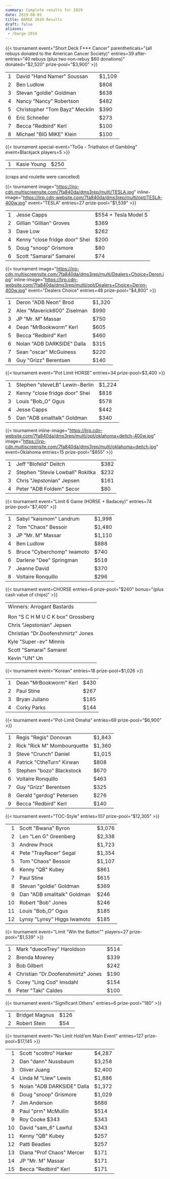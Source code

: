 ```yaml
---
summary: Complete results for 2019
date: 2019-08-01
title: BARGE 2019 Results
draft: false
aliases:
 - /barge-2019
---
```


{{< tournament
    event="Short Deck F*** Cancer"
    parentheticals="(all rebuys donated to the American Cancer Society)"
    entries=39
    after-entries="40 rebuys (plus two non-rebuy $60 donations)"
    donated="$2,520"
    prize-pool="$3,900" >}}

|   |                                          |        |
|--:|------------------------------------------|--------|
| 1 | David &quot;Hand Namer&quot; Soussan     | $1,109 |
| 2 | Ben Ludlow                               | $808   |
| 3 | Stevan &quot;goldie&quot; Goldman        | $638   |
| 4 | Nancy &quot;Nancy&quot; Robertson        | $482   |
| 5 | Christopher &quot;Tom Bayz&quot; Mecklin | $390   |
| 6 | Eric Schneller                           | $273   |
| 7 | Becca &quot;Redbird&quot; Kerl           | $100   |
| 8 | Michael &quot;BIG MIKE&quot; Klein       | $100   |


{{< tournament
    special-event="ToGa - Triathalon of Gambling"
    event=Blackjack
    players=5 >}}

|   |             |      |
|--:|-------------|------|
| 1 | Kasie Young | $250 |

(craps and roulette were cancelled)

{{< tournament
    image="https://irp-cdn.multiscreensite.com/7fa840da/dms3rep/multi/TESLA.jpg"
    inline-image="https://lirp.cdn-website.com/7fa840da/dms3rep/multi/opt/TESLA-400w.jpg"
    event="TESLA"
    entries=27
    prize-pool="$1,539" >}}

|   |                                          |                      |
|--:|------------------------------------------|----------------------|
| 1 | Jesse Capps                              | $554 + Tesla Model S |
| 2 | Gillian &quot;Gillian&quot; Groves       | $369                 |
| 3 | Dave Low                                 | $262                 |
| 4 | Kenny &quot;close fridge door&quot; Shei | $200                 |
| 5 | Doug &quot;snoop&quot; Grismore          | $80                  |
| 6 | Scott &quot;Samarai&quot; Samarel        | $74                  |
 
{{< tournament
    image="https://irp-cdn.multiscreensite.com/7fa840da/dms3rep/multi/Dealers+Choice+Deron.jpg"
    inline-image="https://lirp.cdn-website.com/7fa840da/dms3rep/multi/opt/Dealers+Choice+Deron-400w.jpg"
    event="Dealers Choice"
    entries=48
    prize-pool="$4,800" >}}

|   |                                       |        |
|--:|---------------------------------------|--------|
| 1 | Deron &quot;ADB Neon&quot; Brod       | $1,320 |
| 2 | Alex &quot;Maverick600&quot; Ziselman | $990   |
| 3 | JP &quot;Mr. M&quot; Massar           | $750   |
| 4 | Dean &quot;MrBookworm&quot; Kerl      | $605   |
| 5 | Becca &quot;Redbird&quot; Kerl        | $460   |
| 6 | Nolan &quot;ADB DARKSIDE&quot; Dalla  | $315   |
| 7 | Sean &quot;oscar&quot; McGuiness      | $220   |
| 8 | Guy &quot;Grizz&quot; Berentsen       | $140   |
 
{{< tournament
    event="Pot Limit HORSE"
    entries=34
    prize-pool=$3,400 >}}

|   |                                          |        |
|--:|------------------------------------------|--------|
| 1 | Stephen &quot;steveLB&quot; Lewin-Berlin | $1,224 |
| 2 | Kenny &quot;close fridge door&quot; Shei | $816   |
| 3 | Louis &quot;Bob\_O&quot; Ogus            | $578   |
| 4 | Jesse Capps                              | $442   |
| 5 | Dan &quot;ADB smalltalk&quot; Goldman    | $340   |


{{< tournament
    inline-image="https://lirp.cdn-website.com/7fa840da/dms3rep/multi/opt/oklahoma+deitch-400w.jpg"
    image="https://irp-cdn.multiscreensite.com/7fa840da/dms3rep/multi/oklahoma+deitch.jpg"
    event=Oklahoma
    entries=15
    prize-pool="$855" >}}

|   |             |      |
|--:|-------------|------|
| 1 | Jeff &quot;Blofeld&quot; Deitch |  $382 ||
| 2 | Stephen &quot;Stevie Lowball&quot; Rokitka | $232 |
| 3 | Chris &quot;Jepstonian&quot; Jepsen |  $161 |
| 4 | Peter &quot;ADB Foldem&quot; Secor |  $80 |
 
{{< tournament
    event="Limit 6 Game (HORSE + Badacey)"
    entries=74
    prize-pool="$7,400" >}}

|   |                                      |        |
|--:|--------------------------------------|--------|
| 1 | Sabyl &quot;kaismom&quot; Landrum    | $1,998 |
| 2 | Tom &quot;Chaos&quot; Bessoir        | $1,480 |
| 3 | JP &quot;Mr. M&quot; Massar          | $1,110 |
| 4 | Ben Ludlow                           | $888   |
| 5 | Bruce &quot;Cyberchomp&quot; Iwamoto | $740   |
| 6 | Darlene &quot;Dee&quot; Springman    | $518   |
| 7 | Jeanne David                         | $370   |
| 8 | Voltaire Ronquillo                   | $296   |

{{< tournament
    event=CHORSE
    entries=6
    prize-pool="$240"
    bonus="(plus cash value of chips)" >}}

|                                              |
|----------------------------------------------|
| Winners: Arrogant Bastards                   |
|                                              |
| Ron &quot;S C H M U C K box&quot; Grossberg  |
| Chris &quot;Jepstonian&quot; Jepsen          |
| Christian &quot;Dr.Doofenshmirtz&quot; Jones |
| Kyle &quot;Super-ev&quot; Minnis             |
| Scott &quot;Samarai&quot; Samarel            |
| Kevin &quot;UN&quot; Un                      |

 {{< tournament
    event="Korean"
    entries=18
    prize-pool=$1,026 >}}

|   |                                  |      |
|--:|----------------------------------|------|
| 1 | Dean &quot;MrBookworm&quot; Kerl | $430 |
| 2 | Paul Stine                       | $267 |
| 3 | Bryan Juliano                    | $185 |
| 4 | Corky Parks                      | $144 |

{{< tournament
    event="Pot-Limit Omaha"
    entries=69
    prize-pool="$6,900" >}}

|   |                                       |        |
|--:|---------------------------------------|--------|
| 1 | Regis &quot;Regis&quot; Donovan       | $1,843 |
| 2 | Rick &quot;Rick M&quot; Mombourquette | $1,360 |
| 3 | Steve &quot;Crunch&quot; Daniel       | $1,015 |
| 4 | Patrick &quot;CtheTurn&quot; Kirwan   | $808   |
| 5 | Stephen &quot;bozo&quot; Blackstock   | $670   |
| 6 | Voltaire Ronquillo                    | $463   |
| 7 | Guy &quot;Grizz&quot; Berentsen       | $325   |
| 8 | Gerald &quot;gerdog&quot; Petersen    | $276   |
| 9 | Becca &quot;Redbird&quot; Kerl        | $140   |
 
{{< tournament
    event="TOC-Style"
    entries=107
    prize-pool="$12,305" >}}

|    |                                             |        |
|---:|---------------------------------------------|--------|
|  1 | Scott &quot;Bwana&quot; Byron               | $3,076 |
|  2 | Len &quot;Len G&quot; Greenberg             | $2,338 |
|  3 | Andrew Prock                                | $1,723 |
|  4 | Pete &quot;TrayRacer&quot; Segal            | $1,354 |
|  5 | Tom &quot;Chaos&quot; Bessoir               | $1,107 |
|  6 | Kenny &quot;QB&quot; Kubey                  | $861   |
|  7 | Paul Stine                                  | $615   |
|  8 | Stevan &quot;goldie&quot; Goldman           | $369   |
|  9 | Dan &quot;ADB smalltalk&quot; Goldman&nbsp; | $246   |
| 10 | Robert &quot;Bob&quot; Jones                | $246   |
| 11 | Louis &quot;Bob\_O&quot; Ogus               | $185   |
| 12 | Lynsy &quot;Lynsy&quot; Higgs Iwamoto       | $185   |
 
 {{< tournament
    event="Limit \"Win the Button\""
    players=27
    prize-pool="$1,539" >}}

|   |                                              |      |
|--:|----------------------------------------------|------|
| 1 | Mark &quot;dueceTrey&quot; Haroldson         | $514 |
| 2 | Brenda Mowrey                                | $339 |
| 3 | Bob Gilbert                                  | $242 |
| 4 | Christian &quot;Dr.Doofenshmirtz&quot; Jones | $190 |
| 5 | Corey &quot;Ling Cod&quot; Imsdahl           | $154 |
| 6 | Peter &quot;Taki&quot; Caldes                | $100 |

{{< tournament
    event="Significant Others"
    entries=6
    prize-pool="180" >}}

|   |                |      |
|--:|----------------|------|
| 1 | Bridget Magnus | $126 |
| 2 | Robert Stein   | $54  |

 {{< tournament
    event="No Limit Hold'em Main Event"
    entries=127
    prize-pool=$17,145 >}}

|    |                                      |        |
|---:|--------------------------------------|--------|
|  1 | Scott &quot;scottro&quot; Harker     | $4,287 |
|  2 | Dan &quot;dann&quot; Nussbaum        | $3,258 |
|  3 | Oliver Juang                         | $2,400 |
|  4 | Linda M &quot;Llew&quot; Lewis       | $1,886 |
|  5 | Nolan &quot;ADB DARKSIDE&quot; Dalla | $1,372 |
|  6 | Doug &quot;snoop&quot; Grismore      | $1,029 |
|  7 | Jim Anderson                         | $686   |
|  8 | Paul &quot;prm&quot; McMullin        | $514   |
|  9 | Roy Cooke $343                       | $343   |
| 10 | David &quot;sam_6&quot; Lawful       | $343   |
| 11 | Kenny &quot;QB&quot; Kubey           | $257   |
| 12 | Patti Beadles                        | $257   |
| 13 | Diana &quot;Prof Chaos&quot; Mercer  | $171   |
| 14 | JP &quot;Mr. M&quot; Massar          | $171   |
| 15 | Becca &quot;Redbird&quot; Kerl       | $171   |
